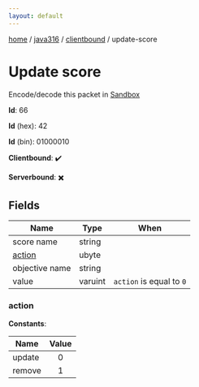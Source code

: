 ```yaml
---
layout: default
---
```


[home](/)  /  [java316](/protocol/java316)  /  [clientbound](/protocol/java316/clientbound)  /  update-score

# Update score

Encode/decode this packet in [Sandbox](../../../sandbox/java316#Clientbound.UpdateScore)

**Id**: 66

**Id** (hex): 42

**Id** (bin): 01000010

**Clientbound**: ✔️

**Serverbound**: ✖️

## Fields

Name | Type | When
---|---|:---:
score name | string | 
[action](#action) | ubyte | 
objective name | string | 
value | varuint | <code>action</code> is equal to <code>0</code>

### action

**Constants**:

Name | Value
---|:---:
update | 0
remove | 1
